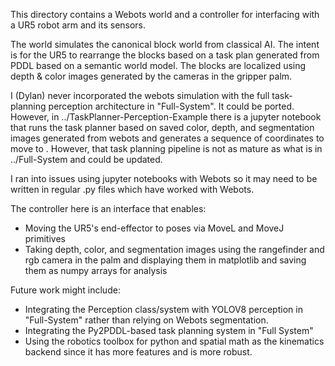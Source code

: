 This directory contains a Webots world and a controller for interfacing with a UR5 robot arm and its sensors. 

The world simulates the canonical block world from classical AI. The intent is for the UR5 to rearrange the blocks based on a task plan generated from PDDL based on a semantic world model. The blocks are localized using depth & color images generated by the cameras in the gripper palm.

I (Dylan) never incorporated the webots simulation with the full task-planning perception architecture in "Full-System".
It could be ported. However, in ../TaskPlanner-Perception-Example there is a jupyter notebook that runs the task planner based on saved color, depth, and segmentation images generated from webots and generates a sequence of coordinates to move to . However, that task planning pipeline is not as mature as what is in ../Full-System and could be updated.

I ran into issues using jupyter notebooks with Webots so it may need to be written in regular .py files which have worked with Webots.

The controller here is an interface that enables:
- Moving the UR5's end-effector to poses via MoveL and MoveJ primitives
- Taking depth, color, and segmentation images using the rangefinder and rgb camera in the palm and displaying them in matplotlib and saving them as numpy arrays for analysis

Future work might include:
- Integrating the Perception class/system with YOLOV8 perception in "Full-System" rather than relying on Webots segmentation.
- Integrating the Py2PDDL-based task planning system in "Full System"
- Using the robotics toolbox for python and spatial math as the kinematics backend since it has more features and is more robust. 